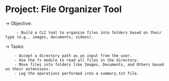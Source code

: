 
# Project: File Organizer Tool

-> Objective:

         - Build a CLI tool to organize files into folders based on their type (e.g., images, documents, videos).
   
   
-> Tasks:

        - Accept a directory path as an input from the user.
        - Use the fs module to read all files in the directory.
        - Move files into folders like Images, Documents, and Others based on their extensions.
        - Log the operations performed into a summary.txt file.    
